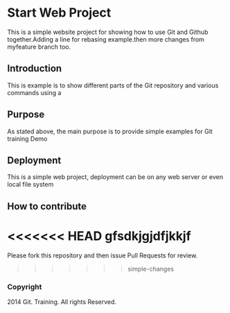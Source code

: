 # Start Web Project
This is a simple website project for showing how to use Git and Github together.Adding a line for rebasing example.then more changes from myfeature branch too.

## Introduction
This is example is to show different parts of the Git repository and various commands using a
## Purpose
As stated above, the main purpose is to provide simple examples for Git training Demo
## Deployment
This is a simple web project, deployment can be on any web server or even local file system
## How to contribute
<<<<<<< HEAD
gfsdkjgjdfjkkjf
=======
Please fork this repository and then issue Pull Requests for review.
>>>>>>> simple-changes
### Copyright

2014 Git. Training. All rights Reserved.
